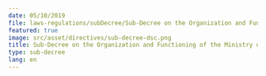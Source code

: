 ```yaml
---
date: 05/10/2019
file: laws-regulations/subDecree/Sub-Decree on the Organization and Functioning of the Ministry of Post and Telecommunications.pdf
featured: true
image: src/asset/directives/sub-decree-dsc.png
title: Sub-Decree on the Organization and Functioning of the Ministry of Post and Telecommunications
type: sub-decree
lang: en
---
```

